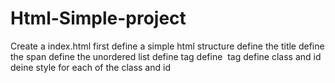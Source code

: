 # Html-Simple-project
Create a index.html
first define a simple html structure
define the title 
define the span
define the unordered list
define <a> tag
 define <image > tag
 define class and id
  deine style for each of the class and id
 
